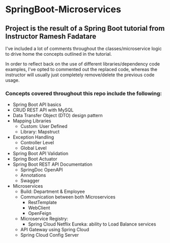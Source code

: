 # SpringBoot-Microservices

## Project is the result of a Spring Boot tutorial from Instructor Ramesh Fadatare

I've included a lot of comments throughout the classes/microservice logic to drive home the concepts outlined in the tutorial.

In order to reflect back on the use of different libraries/dependency code examples, I've opted to commented out the replaced code, whereas the 
instructor will usually just completely remove/delete the previous code usage.

### Concepts covered throughout this repo include the following:

- Spring Boot API basics
- CRUD REST API with MySQL
- Data Transfer Object (DTO) design pattern
- Mapping Libraries
  - Custom: User Defined
  - Library: Mapstruct 
- Exception Handling
  - Controller Level
  - Global Level
- Spring Boot API Validation
- Spring Boot Actuator
- Spring Boot REST API Documentation
  - SpringDoc OpenAPI
  - Annotations
  - Swagger
- Microservices
  - Build: Department & Employee
  - Communication between both Microservices
    - RestTemplate
    - WebClient
    - OpenFeign
  - Microservice Registry: 
    - Spring Cloud Netflix Eureka: ability to Load Balance services   
  - API Gateway using Spring Cloud
  - Spring Cloud Config Server
  
  

